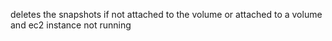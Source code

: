 deletes the snapshots if not attached to the volume or attached to a volume and ec2 instance not running

